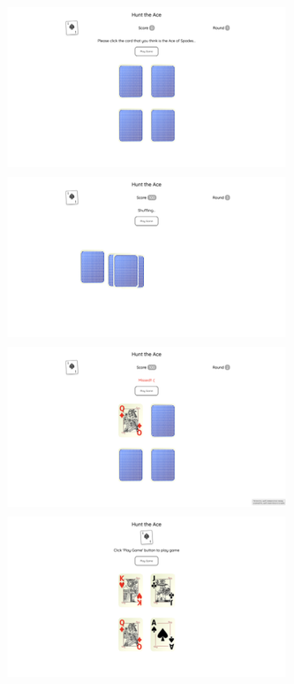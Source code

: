 ![hunt-the-ace2.png](hunt-the-ace2.png)

![hunt-the-ace4.png](hunt-the-ace4.png)

![hunt-the-ace3.png](hunt-the-ace3.png)

![hunt-the-ace1.png](hunt-the-ace1.png)